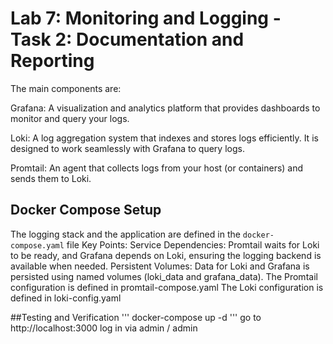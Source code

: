 # Lab 7: Monitoring and Logging - Task 2: Documentation and Reporting
The main components are:

Grafana:
A visualization and analytics platform that provides dashboards to monitor and query your logs.

Loki:
A log aggregation system that indexes and stores logs efficiently. It is designed to work seamlessly with Grafana to query logs.

Promtail:
An agent that collects logs from your host (or containers) and sends them to Loki.

## Docker Compose Setup
The logging stack and the application are defined in the `docker-compose.yaml` file
Key Points:
Service Dependencies:
Promtail waits for Loki to be ready, and Grafana depends on Loki, ensuring the logging backend is available when needed.
Persistent Volumes:
Data for Loki and Grafana is persisted using named volumes (loki_data and grafana_data).
The Promtail configuration is defined in promtail-compose.yaml
The Loki configuration is defined in loki-config.yaml

##Testing and Verification
'''
docker-compose up -d
'''
go to  http://localhost:3000
log in via admin / admin 


